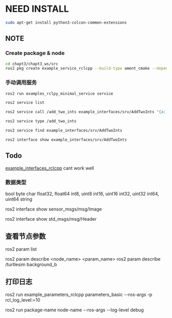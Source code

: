# NEED INSTALL

```bash
sudo apt-get install python3-colcon-common-extensions
```


## NOTE

### Create package & node

```bash
cd chapt3/chapt3_ws/src
ros2 pkg create example_service_rclcpp --build-type ament_cmake --dependencies rclcpp
```

### 手动调用服务

```bash
ros2 run examples_rclpy_minimal_service service
```

```bash
ros2 service list
```

```bash
ros2 service call /add_two_ints example_interfaces/srv/AddTwoInts "{a: 5,b: 10}"
```

```bash
ros2 service type /add_two_ints
```

```bash
ros2 service find example_interfaces/srv/AddTwoInts
```

```bash
ros2 interface show example_interfaces/srv/AddTwoInts
```

## Todo

[example_interfaces_rclcpp](https://fishros.com/d2lros2/#/humble/chapt3/get_started/8.%E8%87%AA%E5%AE%9A%E4%B9%89%E6%8E%A5%E5%8F%A3RCLCPP%E5%AE%9E%E6%88%98) cant work well


### 数据类型

bool
byte
char
float32, float64
int8, uint8
int16, uint16
int32, uint32
int64, uint64
string

ros2 interface show sensor_msgs/msg/Image

ros2 interface show std_msgs/msg/Header

## 查看节点参数

ros2 param list

ros2 param describe <node_name> <param_name>
ros2 param describe /turtlesim background_b

## 打印日志

ros2 run example_parameters_rclcpp parameters_basic --ros-args -p rcl_log_level:=10

ros2 run package-name node-name --ros-args --log-level debug